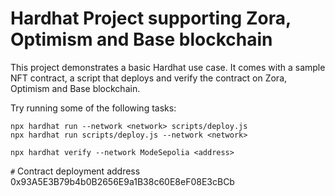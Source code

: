 # Hardhat Project supporting Zora, Optimism and Base blockchain

This project demonstrates a basic Hardhat use case. It comes with a sample NFT contract, a script that deploys and verify the contract on Zora, Optimism and Base blockchain.

Try running some of the following tasks:

```shell
npx hardhat run --network <network> scripts/deploy.js
npx hardhat run scripts/deploy.js --network <network> 

npx hardhat verify --network ModeSepolia <address>

```
`#` Contract deployment address
0x93A5E3B79b4b0B2656E9a1B38c60E8eF08E3cBCb
